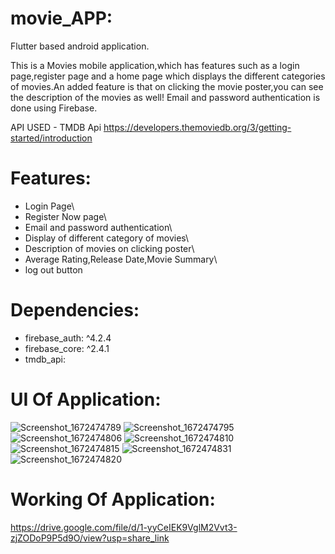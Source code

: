 # movie_APP:
Flutter based android application.

This is a Movies mobile application,which has features such as a login page,register page and a home page which displays the different categories of movies.An added feature is that on clicking the movie poster,you can see the description of the movies as well!
Email and password authentication is done using Firebase.

API USED - TMDB Api
https://developers.themoviedb.org/3/getting-started/introduction

# Features:
* Login Page\
* Register Now page\
* Email and password authentication\
* Display of different category of movies\
* Description of movies on clicking poster\
* Average Rating,Release Date,Movie Summary\
* log out button

# Dependencies:
* firebase_auth: ^4.2.4
* firebase_core: ^2.4.1
* tmdb_api:

# UI Of Application:
![Screenshot_1672474789](https://user-images.githubusercontent.com/98026175/210130480-6a05d178-a461-49ae-856e-037cb7f9f5cc.png)
![Screenshot_1672474795](https://user-images.githubusercontent.com/98026175/210130501-d493e98c-22cb-42ce-adf8-39d7d3975422.png)
![Screenshot_1672474806](https://user-images.githubusercontent.com/98026175/210130504-b2e43e23-15e2-4e18-9c9a-4489064b0e05.png)
![Screenshot_1672474810](https://user-images.githubusercontent.com/98026175/210130508-093a12ba-2d63-472d-b7ff-daccc0d5d388.png)
![Screenshot_1672474815](https://user-images.githubusercontent.com/98026175/210130520-76795277-8236-4a3d-a7b5-aeec6ebed593.png)
![Screenshot_1672474831](https://user-images.githubusercontent.com/98026175/210130510-eb4368c6-f4d2-4f42-bf93-a5ebf1e867a2.png)
![Screenshot_1672474820](https://user-images.githubusercontent.com/98026175/210130521-e2311fdf-69be-4b5e-8e72-28d1a7e21d61.png)

# Working Of Application:
https://drive.google.com/file/d/1-yyCeIEK9VglM2Vvt3-zjZODoP9P5d9O/view?usp=share_link



<!-- ## Getting Started

This project is a starting point for a Flutter application.

A few resources to get you started if this is your first Flutter project:

- [Lab: Write your first Flutter app](https://docs.flutter.dev/get-started/codelab)
- [Cookbook: Useful Flutter samples](https://docs.flutter.dev/cookbook)

For help getting started with Flutter development, view the
[online documentation](https://docs.flutter.dev/), which offers tutorials,
samples, guidance on mobile development, and a full API reference. -->
